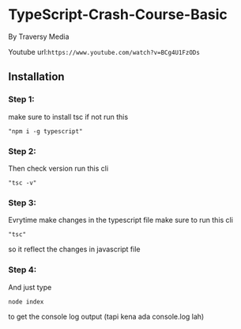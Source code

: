 # TypeScript-Crash-Course-Basic
 By Traversy Media
 
 Youtube url:`https://www.youtube.com/watch?v=BCg4U1FzODs`

## Installation
### Step 1: 
make sure to install tsc if not run this 
```
"npm i -g typescript"
```

### Step 2: 
Then check version run this cli 
```
"tsc -v"
```

### Step 3: 
Evrytime make changes in the typescript file make sure to run this cli 
```
"tsc" 
```
so it reflect the changes in javascript file 

### Step 4: 
And just type
```
node index
```
to get the console log output (tapi kena ada console.log lah)
